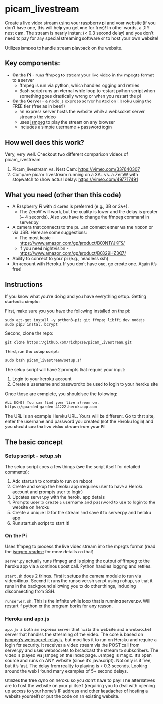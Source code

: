# picam_livestream

Create a live video stream using your raspberry pi and your website (if you don’t have one, this will help you get one for free)! In other words, a DIY nest cam. The stream is nearly instant (< 0.3 second delay) and you don’t need to pay for any special streaming software or to host your own website!

Utilizes [jsmpeg](https://github.com/phoboslab/jsmpeg) to handle stream playback on the website.

## Key components:
* **On the Pi** - runs ffmpeg to stream your live video in the mpegts format to a server
  * ffmpeg is run via python, which handles logging and retries
  * Bash script runs an eternal while loop to restart python script when something goes drastically wrong or when you restart the pi
* **On the Server** - a node js express server hosted on Heroku using the FREE tier (free as in beer!)
  * an express server hosts the website while a websocket server streams the video
  * uses [jsmpeg](https://github.com/phoboslab/jsmpeg) to play the stream on any browser
  * Includes a simple username + password login

## How well does this work?
Very, very well. Checkout two different comparison videos of picam_livestream:
1. Picam_livestream vs. Nest Cam: https://vimeo.com/337640307
1. Compare picam_livestream running on a 3A+ vs. a ZeroW with stopwatch to show actual delay: https://vimeo.com/497717491

## What you need (other than this code)
* A Raspberry Pi with 4 cores is preferred (e.g., 3B or 3A+).
  * The ZeroW will work, but the quality is lower and the delay is greater (~ 4 seconds). Also you have to change the ffmpeg command in server.py
* A camera that connects to the pi. Can connect either via the ribbon or via USB. Here are some suggestions:
  * The most basic - https://www.amazon.com/gp/product/B00N1YJKFS/
  * If you need nightvision - https://www.amazon.com/gp/product/B0829HZ3Q7/
* Ability to connect to your pi (e.g., headless ssh)
* An account with Heroku. If you don’t have one, go create one. Again it’s free!

## Instructions
If you know what you’re doing and you have everything setup. Getting started is simple:

First, make sure you you have the following installed on the pi:
```
sudo apt-get install -y python3-pip git ffmpeg libffi-dev nodejs
sudo pip3 install bcrypt
```

Second, clone the repo:
```
git clone https://github.com/richprze/picam_livestream.git
```

Third, run the setup script:
```
sudo bash picam_livestream/setup.sh
```

The setup script will have 2 prompts that require your input:
1. Login to your heroku account
1. Create a username and password to be used to login to your heroku site

Once those are complete, you should see the following:
```
ALL DONE! You can find your live stream on:
https://guarded-garden-41222.herokuapp.com
```

The URL is an example Heroku URL. Yours will be different. Go to that site, enter the username and password you created (not the Heroku login) and you should see the live video stream from your Pi!

## The basic concept

### Setup script - setup.sh
The setup script does a few things (see the script itself for detailed comments):
1. Add start.sh to crontab to run on reboot
1. Create and setup the heroku app (requires user to have a Heroku account and prompts user to login)
1. Updates server.py with the heroku app details
1. Prompts user to create a username and password to use to login to the website on heroku
1. Create a unique ID for the stream and save it to server.py and heroku app
1. Run start.sh script to start it!

### On the Pi
Uses ffmpeg to process the live video stream into the mpegts format (read the [jsmpeg readme](https://github.com/phoboslab/jsmpeg/blob/master/README.md) for more details on that)

```server.py``` actually runs ffmpeg and is piping the output of ffmpeg to the heroku app via a continous post call. Python handles logging and retries.

```start.sh``` does 2 things. First it setups the camera module to run via video4linux. Second it runs the runserver.sh script using nohup, so that it runs in the background allowing you to do other things, including disconnecting from SSH.

```runserver.sh```. This is the infinite while loop that is running server.py. Will restart if python or the program borks for any reason.

### Heroku and app.js
```app.js``` is both an express server that hosts the website and a websocket server that handles the streaming of the video. The core is based on [jsmpeg's websocket-relay.js](https://github.com/phoboslab/jsmpeg), but modifies it to run on Heroku and require a login for security. It receives a video stream via the POST call from server.py and uses websockets to broadcast the stream to subscribers. The video is played via jsmpeg on the index page. Jsmpeg is magic. It’s open source and runs on ANY website (since it’s javascript). Not only is it free, but it’s fast. The delay from reality to playing is < 0.3 seconds. Looking around the web I found many examples of 5+ second delays.

Utilizes the free dyno on heroku so you don’t have to pay! The alternatives are to host the website on your pi itself (requiring you to deal with opening up access to your home’s IP address and other headaches of hosting a website yourself) or put the code on an existing website.
